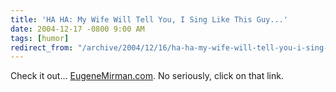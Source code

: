 ```yaml
---
title: 'HA HA: My Wife Will Tell You, I Sing Like This Guy...'
date: 2004-12-17 -0800 9:00 AM
tags: [humor]
redirect_from: "/archive/2004/12/16/ha-ha-my-wife-will-tell-you-i-sing-like-this-guy.aspx/"
---
```


Check it out... [EugeneMirman.com](http://www.eugenemirman.com/). No
seriously, click on that link.

